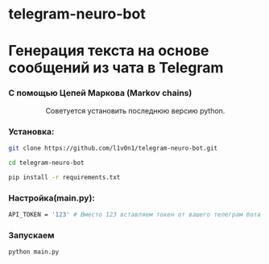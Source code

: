 # telegram-neuro-bot
<h1>Генерация текста на основе сообщений из чата в Telegram</h1>

### С помощью Цепей Маркова (Markov chains)



<p align="center">Советуется установить последнюю версию python.
  
### Установка:
```sh
git clone https://github.com/l1v0n1/telegram-neuro-bot.git

cd telegram-neuro-bot

pip install -r requirements.txt
```
### Настройка(main.py):

```sh
API_TOKEN = '123' # Вместо 123 вставляем токен от вашего телеграм бота
```

### Запускаем
```sh
python main.py
```
